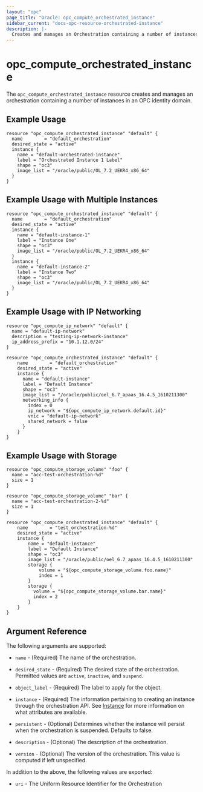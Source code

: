 ```yaml
---
layout: "opc"
page_title: "Oracle: opc_compute_orchestrated_instance"
sidebar_current: "docs-opc-resource-orchestrated-instance"
description: |-
  Creates and manages an Orchestration containing a number of instances in an OPC identity domain.
---
```


# opc\_compute\_orchestrated\_instance

The `opc_compute_orchestrated_instance` resource creates and manages an orchestration containing a number of
instances in an OPC identity domain.

## Example Usage

```hcl
resource "opc_compute_orchestrated_instance" "default" {
  name        = "default_orchestration"
  desired_state = "active"
  instance {
    name = "default-orchestrated-instance"
    label = "Orchestrated Instance 1 Label"
    shape = "oc3"
    image_list = "/oracle/public/OL_7.2_UEKR4_x86_64"
  }
}
```

## Example Usage with Multiple Instances

```hcl
resource "opc_compute_orchestrated_instance" "default" {
  name        = "default_orchestration"
  desired_state = "active"
  instance {
    name = "default-instance-1"
    label = "Instance One"
    shape = "oc3"
    image_list = "/oracle/public/OL_7.2_UEKR4_x86_64"
  }
  instance {
    name = "default-instance-2"
    label = "Instance Two"
    shape = "oc3"
    image_list = "/oracle/public/OL_7.2_UEKR4_x86_64"
  }
}
```

## Example Usage with IP Networking

```hcl
resource "opc_compute_ip_network" "default" {
  name = "default-ip-network"
  description = "testing-ip-network-instance"
  ip_address_prefix = "10.1.12.0/24"
}

resource "opc_compute_orchestrated_instance" "default" {
	name        = "default_orchestration"
	desired_state = "active"
	instance {
	  name = "default-instance"
	  label = "Default Instance"
	  shape = "oc3"
	  image_list = "/oracle/public/oel_6.7_apaas_16.4.5_1610211300"
	  networking_info {
	    index = 0
	    ip_network = "${opc_compute_ip_network.default.id}"
	    vnic = "default-ip-network"
	    shared_network = false
	  }
	}
}
```

## Example Usage with Storage

```hcl
resource "opc_compute_storage_volume" "foo" {
  name = "acc-test-orchestration-%d"
  size = 1
}

resource "opc_compute_storage_volume" "bar" {
  name = "acc-test-orchestration-2-%d"
  size = 1
}

resource "opc_compute_orchestrated_instance" "default" {
	name        = "test_orchestration-%d"
	desired_state = "active"
	instance {
		name = "default-instance"
		label = "Default Instance"
		shape = "oc3"
		image_list = "/oracle/public/oel_6.7_apaas_16.4.5_1610211300"
		storage {
			volume = "${opc_compute_storage_volume.foo.name}"
			index = 1
		}
		storage {
		  volume = "${opc_compute_storage_volume.bar.name}"
		  index = 2
		}
	}
}
```

## Argument Reference

The following arguments are supported:

* `name` - (Required) The name of the orchestration.

* `desired_state` - (Required) The desired state of the orchestration. Permitted values are `active`, `inactive`, and
`suspend`.

* `object_label` - (Required) The label to apply for the object.

* `instance` - (Required) The information pertaining to creating an instance through the orchestration API.
See [Instance](https://www.terraform.io/docs/providers/opc/r/opc_compute_instance.html) for more information on what
attributes are available.

* `persistent` - (Optional) Determines whether the instance will persist when the orchestration is suspended.
Defaults to false.

* `description` - (Optional) The description of the orchestration.

* `version` - (Optional) The version of the orchestration. This value is computed if left unspecified.

In addition to the above, the following values are exported:

* `uri` - The Uniform Resource Identifier for the Orchestration
